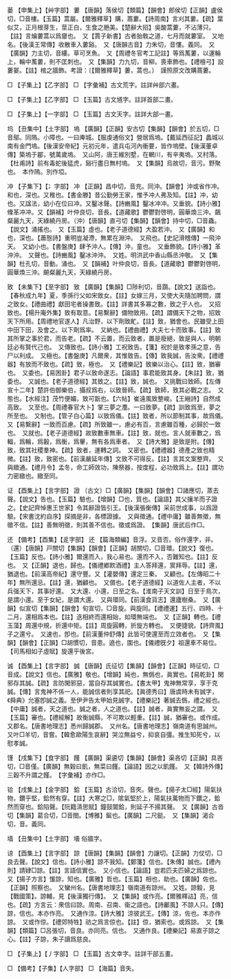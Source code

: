 <!-- { "loadSidebar": true } -->
蒌	【申集上】【艸字部】	蔞	【唐韻】落侯切【類篇】【韻會】郎侯切【正韻】盧侯切，□音樓。【玉篇】蒿屬。【爾雅釋草】購，蔏蔞。【詩周南】言刈其蔞。【疏】葉似艾，正月根芽生，莖正白，生食之脃美。【楚辭大招】吳酸蒿蔞，不沾薄只。【註】言爚蔞蒿以爲齏也。　又【賈子新書】古者胎敎之道，七月而就蔞室。　又地名。【後漢王常傳】收散車入蔞谿。　又【唐韻古音】力朱切，音慺。義同。　又【廣韻】力主切，音縷。草可烹魚。　又【周禮冬官考工記註】等爲萭蔞，以運輪上，輪中萭蔞，則不匡刺也。　又【集韻】力九切，音柳。喪車飾也。【禮檀弓】設蔞翣。【註】棺之牆飾。考證：〔【爾雅釋草】蔞，蒿也。〕　謹照原文改購蔏蔞。 

□	【子集上】【乙字部】	□	【字彙補】古文荒字。註詳艸部六畫。

□	【子集上】【乙字部】	□	【玉篇】古文馗字。註詳首部二畫。

□	【子集上】【一字部】	□	【玉篇】古文天字。註詳大部一畫。

坞	【丑集中】【土字部】	塢	【廣韻】【正韻】安古切【集韻】【韻會】於五切，□音鄔。同隖。小障也。一曰庳城。【服虔通俗文】營居爲塢。【戴延西征記】蠡城以南有金門塢。【後漢安帝紀】元初元年，遣兵屯河內衝要，皆作塢壁。【後漢董卓傳】築塢于郿，號萬歲塢。　又山阿，唐王維別墅，在輞川，有辛夷塢。又村落。【杜甫詩】前有毒蛇後猛虎，谿行盡日無村塢。　又【集韻】烏故切，音污。野聚也。　本作隖。別作埡。

冲	【子集下】【冫字部】	冲	【正韻】昌中切，音充。同沖。【韻會】沖或省作冲。和也，深也。又稚也。【書金滕】昔公勤勞王家，惟予冲人弗及知。【註】冲，幼也。又諡法，幼小在位曰冲。又鑿冰聲。【詩豳風】鑿冰冲冲。又垂貌。【詩小雅】鞗革冲冲。又【韻補】叶仲良切，音長。【道藏歌】鬱鬱對啓明，圓華煥三沖。飆粲麗九天，天綠繞丹房。（沖）【唐韻】直弓切【集韻】【韻會】持中切，□音蟲。【說文】涌搖也。　又【玉篇】虛也。【老子道德經】大盈若沖。　又【廣韻】和也，深也。【蕭慤詩】重明豈凝滯，無累在淵沖。　又飛也。【史記滑稽傳】一飛沖天。　又幼小也。【書盤庚】肆予沖人。【傳】沖，童也。　又垂飾貌。【詩小雅】革沖沖。　又聲也。【詩豳風】鑿冰沖沖。　又姓。明洪武中香山縣丞沖敬。　又【集韻】杜孔切，音動。涌也。　又【韻補】叶仲良切，音長。【道藏歌】鬱鬱對啓明，圓華煥三沖。飇粲麗九天，天綠繞丹房。

致	【未集下】【至字部】	致	【廣韻】【集韻】□陟利切，音躓。【說文】送詣也。【春秋成九年】夏，季孫行父如宋致女。【註】女嫁三月，又使大夫隨加聘問，謂之致女。【禮曲禮】獻田宅者操書致。【註】詳書其多寡之數，致之于人也。　又招致也。【楊升庵外集】致有取意。【易繫辭】備物致用。【疏】謂備天下之物，招致天下所用。【周禮地官遂人】凡治野，以下劑致甿。【註】致，猶會也。民雖受上田中田下田，及會之。以下劑爲率。　又納也。【禮曲禮】大夫七十而致事。【註】致其所掌之事於君，而告老。【疏】不云置，而云致者，置是廢絕，致是與人，明朝廷必有賢代己也。　又傳致也。【詩小雅】工祝致告。【箋】祝於是致孝孫之意，告尸以利成。　又極也。【書盤庚】凡爾衆，其惟致告。【傳】致我誠，告汝衆。【禮禮器】有放而不致也。【疏】致，極也。　又【禮樂記】致樂以治心。【註】致，猶審也。　又委也。【易困卦】君子以致命遂志。【論語】事君能致其身。【朱註】致，猶委也。　又誠也。【老子道德經】其致之。【註】致，誠也。　又挑戰曰致師。【左傳宣十二年】楚許伯御樂伯，攝叔爲右，以致晉師。【疏】致師，致其必戰之志。　又態也。【水經注】茂竹便媚，致可翫也。【六帖】崔遠風致整峻。【王縉詩】自然成高致。　又至也。【周禮春官大卜】掌三夢之灋。一曰致夢。【疏】訓致爲至，夢之所至也。　又制也。【管子白心篇】以致爲儀。【註】致者，所以節制其事，故爲儀。　又【易繫辭】一致而百慮。【疏】所致雖一，慮必有百，言慮雖百種，必歸於一致也。　又就也。【老子道德經】故致數車無車。【註】致，就也。言人就車數之，爲輻，爲輪，爲轂，爲衡，爲轝，無有各爲車者。　又【詩大雅】是致是附。【傳】致，致其社稷羣神。【疏】致者，運轉之詞。　又密也。【禮禮器】德產之致也精微。【註】致，致密也。【前漢嚴延年傳】文致不可得反。【註】言其文案整齊。　又與緻通。【禮月令】孟冬，命工師效功，陳祭器，按度程，必功致爲上。【註】謂功力密緻也。緻至同。

证	【酉集上】【言字部】	證	〔古文〕□【廣韻】【集韻】【韻會】□諸應切，蒸去聲。【說文】告也。【玉篇】驗也。【增韻】□也，質也。【論語】其父攘羊而子證之。【史記齊悼惠王世家】令其辭證皆引王。【後漢張衡傳】采前世成事，以爲證驗。【宋書沈約自序】探摘是非，各標證據。　又與徵通。【禮中庸】雖善無徵，無徵不信。【註】善無明徵，則其善不信也。徵或爲證。　【集韻】唐武后作□。

还	【備考】【酉集】【辵字部】	还	【篇海類編】音浮。又音否。俗作還字，非。（還）【唐韻】戸關切【集韻】【韻會】【正韻】胡關切，□音環。【說文】復也。【玉篇】反也。【詩小雅】爾還而入，我心易也。還而不入，否難知也。【註】反也。　又【正韻】退也，歸也。【儀禮鄕飮酒禮】主人答拜還，賔拜辱。【註】還，猶退也。【前漢高帝紀】還守豐。又【灌嬰傳】還定三秦。　又顧也。【左傳昭二十年】無所還忌。【註】還，猶顧也。　又償也。【老子道德經】以道佐人主者，不以兵强天下，其事好還。　又大還、小還，日至之名。【淮南子天文訓】日至于鳥次，是謂小還。至于女紀，是謂大還。　又與環同。【前漢食貨志】還廬樹桑。　又【廣韻】似宣切【集韻】【韻會】旬宣切，□音旋。與旋同。【禮禮運】五行、四時、十二月，還相爲本也。【註】迭相終而還相始，如環無端也。　又【正韻】轉也。【禮玉藻】周還中規，折還中矩。【註】周旋圓轉，折旋方轉也。　又便捷貌。【詩齊風】子之還兮。　又速也，卽也。【前漢董仲舒傳】此皆可使還至而立效者也。　又【集韻】【韻會】【正韻】□胡慣切，音患。遶也，圍也。【儀禮旣夕】祖還車不易位。【司馬相如子虛賦】旋還乎後宮。

诚	【酉集上】【言字部】	誠	【唐韻】氏征切【集韻】【韻會】【正韻】時征切，□音成。【說文】信也。【廣雅】敬也。【增韻】純也，無僞也，眞實也。【易乾卦】閑邪存其誠。【疏】言防閑邪惡，當自存其誠實也。【書太甲】鬼神無常享，享于克誠。【傳】言鬼神不係一人，能誠信者則享其祀。【眞德秀曰】唐虞時未有誠字，《舜典》允塞卽誠之義。至伊尹告太甲始見誠字。【禮樂記】著誠去僞，禮之經也。【中庸】誠者，天之道也。誠之者，人之道也。【註】誠者，眞實無妄之謂。　又【玉篇】審也。【禮經解】故衡誠縣，不可欺以輕重。【註】誠，猶審也。或作成。　又郡名。【唐書地理志】悉州歸誠郡。　又州名。【唐書地理志】嶺南道有思誠州。　又叶□羊切，音嘗。【韓愈歐陽生哀辭】哭泣無益兮，抑哀自彊。推生知死兮，以慰孝誠。

馑	【戌集下】【食字部】	饉	【廣韻】渠遴切【集韻】【韻會】渠吝切【正韻】具吝切，□音僅。【廣韻】無穀曰飢，無菜曰饉。【論語】因之以飢饉。　又【韓詩外傳】三穀不升謂之饉。　【字彙補】亦作□。

铪	【戌集上】【金字部】	鉿	【玉篇】古洽切，音夾。聲也。【揚子太□經】陽氣扶物，鑽乎堅，鉿然有穿。【註】大寒之□，隂氣堅於上，陽氣扶萬物而下鑽之，鉿然而穿也。鉿陷聲。【阮籍淸思賦】鐘鼓閶鉿，則延子不揚其聲。　又【廣韻】古沓切【集韻】葛合切，□音閤。【博雅】鋋也。【廣韻】二尺鋌。　又【集韻】渴合切，音。義同。

墙	【丑集中】【土字部】	墻	俗牆字。

谅	【酉集上】【言字部】	諒	【唐韻】【集韻】【韻會】力讓切。【正韻】力仗切，□良去聲。【說文】信也。【詩小雅】諒不我知。【鄭箋】信也。【朱傳】誠也。【禮內則】請肄□諒。【註】言語信實也。　又小信也。【論語】豈若匹夫匹婦之爲諒也。　又【揚子方言】愋諒，知也。【廣雅】哲也。【玉篇】相也，助也。【廣韻】佐也。【正韻】照察也。　又蠻州名。【唐書地理志】嶺南道有諒州。　又姓。諒毅，見【戰國策】。諒輔，見【後漢獨行傳】。　又【集韻】或作亮。【爾雅釋詁】亮，信也。【疏】方言云：衆信曰諒。周南、召南、衞之語也。【詩鄘風】不諒人只。【傳】諒，信也。本亦作亮。　又通作涼。【詩大雅】涼彼武王。【傳】涼，佐也。本亦作諒。　又或作倞。【禮郊特牲】祊之爲言倞也。【註】倞，猶索也。或爲諒。　又【集韻】【類篇】□呂張切，音良。亦同亮。信也。　又通作良。【禮樂記】易直子諒之心。【註】子諒，朱子讀爲慈良。

□	【子集上】【丿字部】	□	【玉篇】古文幸字。註詳干部五畫。

□	【備考】【子集】【人字部】	□	【海篇】音失。

